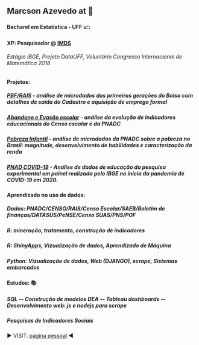 ## Marcson Azevedo at :office:

#### Bacharel em Estatística - UFF  📈:
#### XP: Pesquisador @ [IMDS](https://imdsbrasil.org)
###### Estágio IBGE, Projeto DataUFF, Voluntário Congresso Internacional de Matemática 2018

#### Projetos: 
##### [PBF/RAIS](https://imdsbrasil.org/bolsa-familia/saida-e-permanencia-no-cadunico) - análise de microdados das primeiras gerações do Bolsa com detalhes de saída do Cadastro e aquisição de emprego formal
##### [Abandono e Evasão escolar](https://imdsbrasil.org/abandono-e-evasao) - análise da evolução de indicadores educacionais do Censo escolar e da PNADC
##### [Pobreza Infantil](https://imdsbrasil.org/criancas-e-adolecentes/magnitude-da-pobreza-e-extrema-pobreza-monetaria-no-brasil) - análise de microdados da PNADC sobre a pobreza no Brasil: magnitude, desenvolvimento de habilidades e caracterização da renda
##### [PNAD COVID-19](https://imdsbrasil.org/apresentacao-detalhe) - Análise de dados de educação da pesquisa experimental em painel realizada pelo IBGE no ínicia da pandemia de COVID-19 em 2020.

#### Aprendizado no uso de dados: 
##### Dados: PNADC/CENSO/RAIS/Censo Escolar/SAEB/Boletim de finanças/DATASUS/PeNSE/Censo SUAS/PNS/POF
##### R: mineração, tratamento, construção de indicadores
##### R: ShinyApps, Vizualização de dados, Aprendizado de Máquina
##### Python: Vizualização de dados, Web (DJANGO), scrape, Sistemas embarcados
#### Estudos: :books:
##### SQL  --  Construção de modelos DEA  --  Tableau dashboards  --  Desenvolvimento web: js e nodejs para scrape

##### Pesquisas de Indicadores Sociais
:arrow_forward:  VISIT: [página pessoal](https://marcsonaz.github.io/) :arrow_backward:
<!--
**MarcsonAz/MarcsonAz** is a ✨ _special_ ✨ repository because its `README.md` (this file) appears on your GitHub profile.

Here are some ideas to get you started:

- 🔭 I’m currently working on ...
- 🌱 I’m currently learning ...
- 👯 I’m looking to collaborate on ...
- 🤔 I’m looking for help with ...
- 💬 Ask me about ...
- 📫 How to reach me: ...
- 😄 Pronouns: ...
- ⚡ Fun fact: ...
-->
